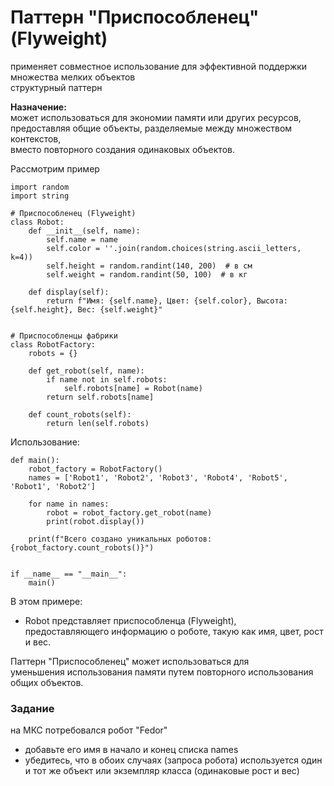 # Паттерн "Приспособленец" (Flyweight)
применяет совместное использование для эффективной поддержки множества мелких объектов    
структурный паттерн  

**Назначение:**  
может использоваться для экономии памяти или других ресурсов,   
предоставляя общие объекты, разделяемые между множеством контекстов,   
вместо повторного создания одинаковых объектов.  

Рассмотрим пример
```
import random
import string

# Приспособленец (Flyweight)
class Robot:
    def __init__(self, name):
        self.name = name
        self.color = ''.join(random.choices(string.ascii_letters, k=4))
        self.height = random.randint(140, 200)  # в см
        self.weight = random.randint(50, 100)  # в кг

    def display(self):
        return f"Имя: {self.name}, Цвет: {self.color}, Высота: {self.height}, Вес: {self.weight}"


# Приспособленцы фабрики
class RobotFactory:
    robots = {}

    def get_robot(self, name):
        if name not in self.robots:
            self.robots[name] = Robot(name)
        return self.robots[name]

    def count_robots(self):
        return len(self.robots)
```
Использование:
```
def main():
    robot_factory = RobotFactory()
    names = ['Robot1', 'Robot2', 'Robot3', 'Robot4', 'Robot5', 'Robot1', 'Robot2']

    for name in names:
        robot = robot_factory.get_robot(name)
        print(robot.display())

    print(f"Всего создано уникальных роботов: {robot_factory.count_robots()}")


if __name__ == "__main__":
    main()
```
В этом примере:
- Robot представляет приспособленца (Flyweight),  
предоставляющего информацию о роботе, такую как имя, цвет, рост и вес.
  
Паттерн "Приспособленец" может использоваться для  
уменьшения использования памяти путем повторного использования общих объектов.

### Задание
на МКС потребовался робот "Fedor"  
- добавьте его имя в начало и конец списка names  
- убедитесь, что в обоих случаях (запроса робота) используется один
и тот же объект или экземпляр класса (одинаковые рост и вес)
